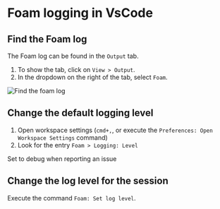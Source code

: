 # Foam logging in VsCode

## Find the Foam log

The Foam log can be found in the `Output` tab.

1. To show the tab, click on `View > Output`.
2. In the dropdown on the right of the tab, select `Foam`.

![Find the foam log](../images/foam-log.png)

## Change the default logging level

1. Open workspace settings (`cmd+,`, or execute the `Preferences: Open Workspace Settings` command)
2. Look for the entry `Foam > Logging: Level`

Set to debug when reporting an issue

## Change the log level for the session

Execute the command `Foam: Set log level`.
